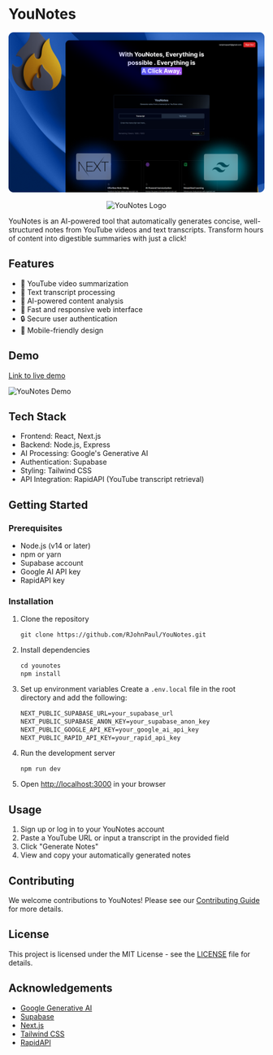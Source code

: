 # YouNotes

<p align="center">
  <img src="https://github.com/RJohnPaul/YouNotes/blob/73d8bb4c2994cb90a1f479e8173db640a03ba4cd/meow%20(1).png" alt="YouNotes Logo"/>
</p>

<p align="center">
  <img src="https://github.com/RJohnPaul/YouNotes/blob/b741cd5dc5cf85613a016839d413fa60b2116090/ezgif-2-3c2c970717%20(2).gif" alt="YouNotes Logo"/>
</p>



YouNotes is an AI-powered tool that automatically generates concise, well-structured notes from YouTube videos and text transcripts. Transform hours of content into digestible summaries with just a click!

## Features

- 🎥 YouTube video summarization
- 📝 Text transcript processing
- 🤖 AI-powered content analysis
- 🚀 Fast and responsive web interface
- 🔒 Secure user authentication
- 📱 Mobile-friendly design

## Demo

[Link to live demo]("https://you-notes-rouge.vercel.app/")

![YouNotes Demo](path_to_demo_gif.gif)

## Tech Stack

- Frontend: React, Next.js
- Backend: Node.js, Express
- AI Processing: Google's Generative AI
- Authentication: Supabase
- Styling: Tailwind CSS
- API Integration: RapidAPI (YouTube transcript retrieval)

## Getting Started

### Prerequisites

- Node.js (v14 or later)
- npm or yarn
- Supabase account
- Google AI API key
- RapidAPI key

### Installation

1. Clone the repository
   ```
   git clone https://github.com/RJohnPaul/YouNotes.git
   ```

2. Install dependencies
   ```
   cd younotes
   npm install
   ```

3. Set up environment variables
   Create a `.env.local` file in the root directory and add the following:
   ```
   NEXT_PUBLIC_SUPABASE_URL=your_supabase_url
   NEXT_PUBLIC_SUPABASE_ANON_KEY=your_supabase_anon_key
   NEXT_PUBLIC_GOOGLE_API_KEY=your_google_ai_api_key
   NEXT_PUBLIC_RAPID_API_KEY=your_rapid_api_key
   ```

4. Run the development server
   ```
   npm run dev
   ```

5. Open [http://localhost:3000](http://localhost:3000) in your browser

## Usage

1. Sign up or log in to your YouNotes account
2. Paste a YouTube URL or input a transcript in the provided field
3. Click "Generate Notes"
4. View and copy your automatically generated notes

## Contributing

We welcome contributions to YouNotes! Please see our [Contributing Guide](CONTRIBUTING.md) for more details.

## License

This project is licensed under the MIT License - see the [LICENSE](LICENSE) file for details.

## Acknowledgements

- [Google Generative AI](https://ai.google.dev/)
- [Supabase](https://supabase.com/)
- [Next.js](https://nextjs.org/)
- [Tailwind CSS](https://tailwindcss.com/)
- [RapidAPI](https://rapidapi.com/)
